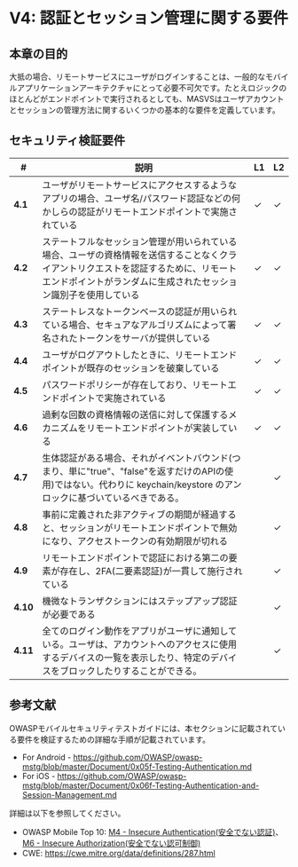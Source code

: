 # V4: 認証とセッション管理に関する要件

## 本章の目的

大抵の場合、リモートサービスにユーザがログインすることは、一般的なモバイルアプリケーションアーキテクチャにとって必要不可欠です。たとえロジックのほとんどがエンドポイントで実行されるとしても、MASVSはユーザアカウントとセッションの管理方法に関するいくつかの基本的な要件を定義しています。

## セキュリティ検証要件

| # | 説明 | L1 | L2 |
| --- | --- | --- | --- |
| **4.1** | ユーザがリモートサービスにアクセスするようなアプリの場合、ユーザ名/パスワード認証などの何かしらの認証がリモートエンドポイントで実施されている | ✓ | ✓ |
| **4.2** | ステートフルなセッション管理が用いられている場合、ユーザの資格情報を送信することなくクライアントリクエストを認証するために、リモートエンドポイントがランダムに生成されたセッション識別子を使用している  | ✓ | ✓ |
| **4.3** | ステートレスなトークンベースの認証が用いられている場合、セキュアなアルゴリズムによって署名されたトークンをサーバが提供している | ✓ | ✓ |
| **4.4** | ユーザがログアウトしたときに、リモートエンドポイントが既存のセッションを破棄している | ✓ | ✓ |
| **4.5** | パスワードポリシーが存在しており、リモートエンドポイントで実施されている | ✓ | ✓ |
| **4.6** | 過剰な回数の資格情報の送信に対して保護するメカニズムをリモートエンドポイントが実装している | ✓ | ✓ |
| **4.7** | 生体認証がある場合、それがイベントバウンド(つまり、単に"true"、"false"を返すだけのAPIの使用)ではない。代わりに keychain/keystore のアンロックに基づいているべきである。 |   | ✓ |
| **4.8** | 事前に定義された非アクティブの期間が経過すると、セッションがリモートエンドポイントで無効になり、アクセストークンの有効期限が切れる |   | ✓ |
| **4.9** | リモートエンドポイントで認証における第二の要素が存在し、2FA(二要素認証)が一貫して施行されている |   | ✓ |
| **4.10** | 機微なトランザクションにはステップアップ認証が必要である |   | ✓ |
| **4.11** | 全てのログイン動作をアプリがユーザに通知している。ユーザは、アカウントへのアクセスに使用するデバイスの一覧を表示したり、特定のデバイスをブロックしたりすることができる。 |  | ✓ |

## 参考文献

OWASPモバイルセキュリティテストガイドには、本セクションに記載されている要件を検証するための詳細な手順が記載されています。

- For Android - https://github.com/OWASP/owasp-mstg/blob/master/Document/0x05f-Testing-Authentication.md
- For iOS - https://github.com/OWASP/owasp-mstg/blob/master/Document/0x06f-Testing-Authentication-and-Session-Management.md

詳細は以下を参照してください。

- OWASP Mobile Top 10: [M4 - Insecure Authentication(安全でない認証)](https://www.owasp.org/index.php/Mobile_Top_10_2016-M4-Insecure_Authentication)、[M6 - Insecure Authorization(安全でない認可制御)](https://www.owasp.org/index.php/Mobile_Top_10_2016-M6-Insecure_Authorization)
- CWE:  https://cwe.mitre.org/data/definitions/287.html

